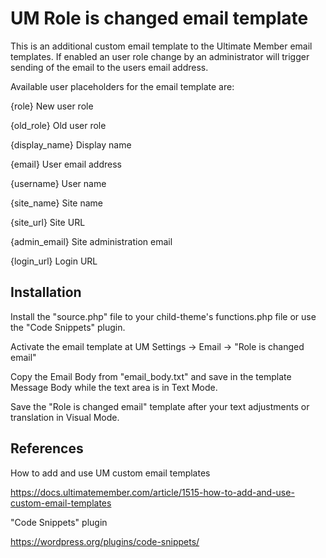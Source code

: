 # UM Role is changed email template

This is an additional custom email template to the Ultimate Member email templates.
If enabled an user role change by an administrator will trigger sending of the email to the users email address.

Available user placeholders for the email template are:

{role}         New user role 

{old_role}     Old user role

{display_name} Display name

{email}        User email address

{username}     User name

{site_name}    Site name

{site_url}     Site URL

{admin_email}  Site administration email

{login_url}    Login URL

## Installation

Install the "source.php" file to your child-theme's functions.php file or use the "Code Snippets" plugin.

Activate the email template at UM Settings -> Email -> "Role is changed email"

Copy the Email Body from "email_body.txt" and save in the template Message Body while the text area is in Text Mode.

Save the "Role is changed email" template after your text adjustments or translation in Visual Mode.

## References

How to add and use UM custom email templates

https://docs.ultimatemember.com/article/1515-how-to-add-and-use-custom-email-templates

"Code Snippets" plugin

https://wordpress.org/plugins/code-snippets/

